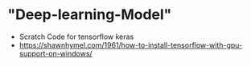 # "Deep-learning-Model" 
- Scratch Code for tensorflow keras
- https://shawnhymel.com/1961/how-to-install-tensorflow-with-gpu-support-on-windows/
